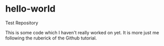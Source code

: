 # hello-world
Test Repository

This is some code which I haven't really worked on yet.  It is more just me following the ruberick of the Github tutorial.  
